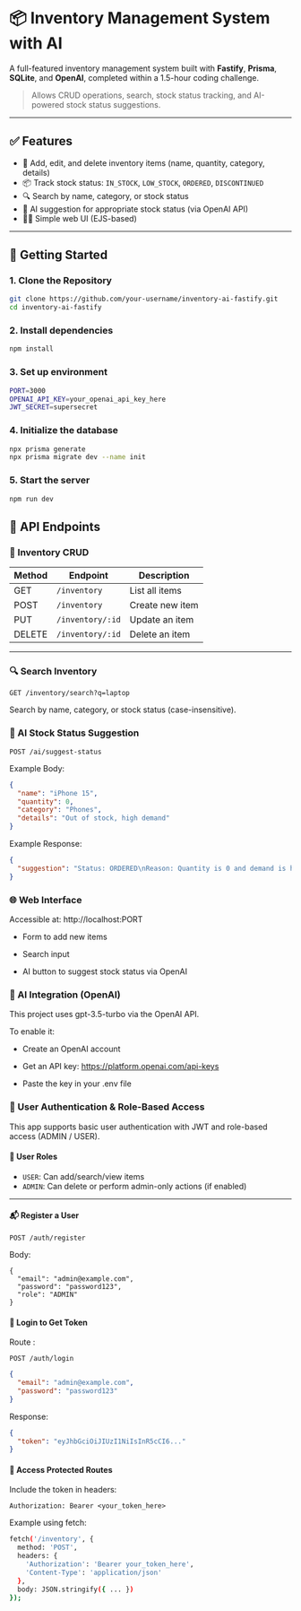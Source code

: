 # 📦 Inventory Management System with AI

A full-featured inventory management system built with **Fastify**, **Prisma**, **SQLite**, and **OpenAI**, completed within a 1.5-hour coding challenge.

> Allows CRUD operations, search, stock status tracking, and AI-powered stock status suggestions.

---

## ✅ Features

- 🔧 Add, edit, and delete inventory items (name, quantity, category, details)
- 📦 Track stock status: `IN_STOCK`, `LOW_STOCK`, `ORDERED`, `DISCONTINUED`
- 🔍 Search by name, category, or stock status
- 🤖 AI suggestion for appropriate stock status (via OpenAI API)
- 🧑‍💻 Simple web UI (EJS-based)

---

## 🚀 Getting Started

### 1. Clone the Repository

```bash
git clone https://github.com/your-username/inventory-ai-fastify.git
cd inventory-ai-fastify
```

### 2. Install dependencies

```bash
npm install
```

### 3. Set up environment

```bash
PORT=3000
OPENAI_API_KEY=your_openai_api_key_here
JWT_SECRET=supersecret
```

### 4. Initialize the database

```bash
npx prisma generate
npx prisma migrate dev --name init
```

### 5. Start the server

```bash
npm run dev
```

## 📡 API Endpoints

### 🧾 Inventory CRUD

| Method | Endpoint         | Description     |
| ------ | ---------------- | --------------- |
| GET    | `/inventory`     | List all items  |
| POST   | `/inventory`     | Create new item |
| PUT    | `/inventory/:id` | Update an item  |
| DELETE | `/inventory/:id` | Delete an item  |

---

### 🔍 Search Inventory

```http
GET /inventory/search?q=laptop
```

Search by name, category, or stock status (case-insensitive).

### 🤖 AI Stock Status Suggestion

```http
POST /ai/suggest-status
```

Example Body:

```JSON
{
  "name": "iPhone 15",
  "quantity": 0,
  "category": "Phones",
  "details": "Out of stock, high demand"
}
```

Example Response:

```JSON
{
  "suggestion": "Status: ORDERED\nReason: Quantity is 0 and demand is high."
}

```

### 🌐 Web Interface

Accessible at: http://localhost:PORT

- Form to add new items

- Search input

- AI button to suggest stock status via OpenAI

### 🧠 AI Integration (OpenAI)

This project uses gpt-3.5-turbo via the OpenAI API.

To enable it:

- Create an OpenAI account

- Get an API key: https://platform.openai.com/api-keys

- Paste the key in your .env file

### 🔐 User Authentication & Role-Based Access

This app supports basic user authentication with JWT and role-based access (ADMIN / USER).

#### 👥 User Roles

- `USER`: Can add/search/view items
- `ADMIN`: Can delete or perform admin-only actions (if enabled)

---

#### 📬 Register a User

```http
POST /auth/register

```

Body:

```http
{
  "email": "admin@example.com",
  "password": "password123",
  "role": "ADMIN"
}
```

#### 🔐 Login to Get Token

Route :

```http
POST /auth/login
```

```JSON
{
  "email": "admin@example.com",
  "password": "password123"
}
```

Response:

```JSON
{
  "token": "eyJhbGciOiJIUzI1NiIsInR5cCI6..."
}
```

#### 🔐 Access Protected Routes

Include the token in headers:

```http
Authorization: Bearer <your_token_here>
```

Example using fetch:

```bash
fetch('/inventory', {
  method: 'POST',
  headers: {
    'Authorization': 'Bearer your_token_here',
    'Content-Type': 'application/json'
  },
  body: JSON.stringify({ ... })
});

```
